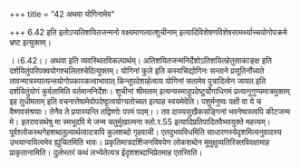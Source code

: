 +++
title = "42 अथवा योगिनामेव"

+++
6.42 इति इतोऽप्यतिशयितजन्मनो वक्ष्यमाणत्वात्शुचीनाम्
इत्यादिविशेषणविशेषसामर्थ्याच्चयोगोपक्रमे भ्रष्ट इत्युक्तम्।  
  
।।6.42।। अथवा इति व्यवस्थितविकल्पार्थम्।
अतिशयितजन्मनिर्देशोऽतिशयितहेतुसाकाङ्क्ष इति
दर्शयितुंपरिपक्वयोगश्चलितश्चेदित्युक्तम्। योगिनां कुले इति कस्यचिद्योगिनः
सन्ताने प्रसूतिर्नोच्यते तावन्मात्रस्यात्यन्तयोगोपकारकत्वाभावात्
किन्तूपदेशार्हत्वाय योगिनां सतामेव पुत्रादित्वेन जायत इति दर्शयितुंयोगं
कुर्वतामिति वर्तमाननिर्देशः। शुचीनां श्रीमताम्
इत्यन्यस्मादुपदेष्टुर्योगाधिगमं प्रत्यानुगुण्यमात्रमुक्तम् इह तुधीमताम्
इति वचनात्तेषामेवोपदेष्ट्टत्वयोग्यतोच्यत इत्याह स्वयमेवेति। पशुर्मनुष्यः
पक्षी वा ये च वैष्णवसंश्रयाः। तेनैव ते प्रयास्यन्ति तद्विष्णोः परमं
पदम्।। तव दास्यसुखैकसङ्गिनां भवनेष्वस्त्वपि कीटजन्म मे। इतरावसथेषु मा
स्मभूदपि मे जन्म चतुर्मुखात्मना स्तो.र.55 इत्यादिप्रतिपादितवैभवयुक्ते
महत्त्वम्। पूर्वश्लोकस्थगेहशब्दतुल्यार्थत्वादत्रापि कुलशब्दो
गृहवाची। एतदुभयविधमिति साधारणस्येदृशमित्यनुवादस्य उभयान्वयित्वमेव
ह्युचितमिति भावः। प्रकृतिमात्रदर्शिजनविषयेण लोकशब्देन
मुमुक्षुव्यतिरिक्तविवक्षामाह प्राकृतानामिति। दुर्लभतरं कथं लभ्येतेत्यत्र
ईदृशशब्दाभिप्रेतमाह एतत्त्विति।  
  
